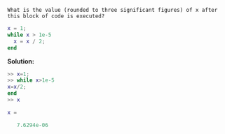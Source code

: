 ```
What is the value (rounded to three significant figures) of x after this block of code is executed?
```
```matlab
x = 1;
while x > 1e-5
  x = x / 2;
end
```
<b>Solution:</b>
```m
>> x=1;
>> while x>1e-5
x=x/2;
end
>> x

x =

   7.6294e-06
```
